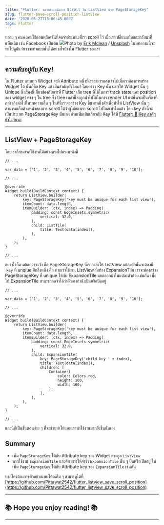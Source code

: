 ```yaml
---
title: "Flutter: จดจำตำแหน่งการ Scroll ใน ListView ด้วย PageStorageKey"
slug: flutter-save-scroll-position-listview
date: '2020-05-27T15:06:45.000Z'
tags: Flutter
---
```


หลาย ๆ คนคงเคยใช้แอพพลิเคชันที่จดจำตำแหน่งที่เรา scroll ไว้ เมื่อเราเปลี่ยนแท็บและกลับมาที่แท็บเดิม เช่น Facebook เป็นต้น
![](https://images.unsplash.com/photo-1584824388178-1defc3484ce3?ixlib=rb-1.2.1&amp;q=80&amp;fm=jpg&amp;crop=entropy&amp;cs=tinysrgb&amp;w=2000&amp;fit=max&amp;ixid=eyJhcHBfaWQiOjExNzczfQ)Photo by [Erik Mclean](https://unsplash.com/@introspectivedsgn?utm_source=ghost&utm_medium=referral&utm_campaign=api-credit) / [Unsplash](https://unsplash.com/?utm_source=ghost&utm_medium=referral&utm_campaign=api-credit)
ในบทความนี้จะพาไปดูกันว่าเราจะทำแบบนั้นได้อย่างไรบ้างใน Flutter ของเรา

---

## ความลับอยู่กับ Key!

ใน Flutter แทบทุก Widget จะมี Attribute หนึ่งที่เราสามารถส่งเข้าไปเมื่อเราต้องการสร้าง Widget ได้ นั่นก็คือ Key แล้วมันสำคัญยังไงละ! โดยคร่าว Key นั้นจะทำให้ Widget นั้น ๆ Unique ซึ่งเรื่องนี้เกี่ยวข้องกับการที่ Flutter เก็บ tree ที่ใช้ในการ track state และ position ของ widget ต่าง ๆ ใน tree ซึ่ง tree เหล่านี้จะถูกนำไปใช้ในการ render UI แต่นั่นจะเป็นเรื่องที่กล่าวถึงต่อไปในบทความอื่น ๆ ในทีนี่เราจะสร้าง Key ขึ้นมาหนึ่งตัวเพื่อทำให้ ListView นั้น ๆ สามารถเก็บตำแหน่งของการ scroll ได้ว่าผู้ใช้ของเรา scroll ไปไกลเท่าใดแล้ว โดย key ตัวนี้จะเป็นประเภท PageStorageKey นั่นเอง อ่านเพิ่มเติมเกี่ยวกับ Key ได้ที่ [Flutter: 🔑 Key สำคัญยังไงกันนะ](__GHOST_URL__/flutter-key/)

---

## ListView + PageStorageKey

โดยเราก็สามารถใช้งานได้อย่างตรงไปตรงมาดังนี้

    // ...
    
    var data = ['1', '2', '3', '4', '5', '6', '7', '8', '9', '10'];
    
    // ...
    
    @override
    Widget build(BuildContext context) {
        return ListView.builder(
            key: PageStorageKey('key must be unique for each list view'),
            itemCount: data.length,
            itemBuilder: (ctx, index) => Padding(
            	padding: const EdgeInsets.symmetric(
                	vertical: 32.0,
                ),
                child: ListTile(
            		title: Text(data[index]),
                ),
            ),
        );
    }
    
    // ...

อย่างไรก็ตามข้อควรระวัง คือ PageStorageKey ที่เราจะส่งให้ ListView แต่ละตัวนั้นจะต้องมี  `key` ที่ unqiue อีกสิ่งหนึ่ง คือ หากเราใช้งาน ListView ที่สร้าง ExpansionTile เราจะต้องสร้าง PageStorageKey ที่ unique ให้กับ ExpansionTile แยกออกมาในแต่ละตัวด้วยเช่นกัน เพื่อให้ ExpansionTile สามารถจดจำได้ว่าตัวเองกำลังเปิดหรือปิดอยู่

    // ...
    
    var data = ['1', '2', '3', '4', '5', '6', '7', '8', '9', '10'];
    
    // ...
    
    @override
    Widget build(BuildContext context) {
        return ListView.builder(
            key: PageStorageKey('key must be unique for each list view'),
            itemCount: data.length,
            itemBuilder: (ctx, index) => Padding(
            	padding: const EdgeInsets.symmetric(
                	vertical: 32.0,
                ),
                child: ExpansionTile(
                	key: PageStorageKey('child key ' + index),
            		title: Text(data[index]),
                    children: [
                    	Container(
                        	color: Colors.red,
                        	height: 100,
                            width: 100,
                        ),
                    ],
                ),
            ),
        );
    }
    
    // ...

และนี่ก็เป็นขั้นตอนง่าย ๆ ที่จะช่วยทำให้แอพเราน่าใช้งานมากยิ่งขึ้นนั่นเอง

## Summary

- เพิ่ม `PageStorageKey` ให้กับ Attribute key ของ Widget ตระกูล `ListView`
- หากใช้งาน `ExpansionTile` และต้องการให้จำว่า `ExpansionTile` นั้น ๆ ปิดหรือเปิดอยู่ ให้เพิ่ม `PageStorageKey` ให้กับ Attribute key ของ `ExpansionTile` เช่นกัน

หากใครต้องการตัวอย่างแบบโค้ดเต็ม ๆ สามารดูได้ที่ [https://github.com/Pittawat2542/flutter_listview_save_scroll_position](https://github.com/Pittawat2542/flutter_listview_save_scroll_position)

---

## ****📚 Hope you enjoy reading! 📚****

---

